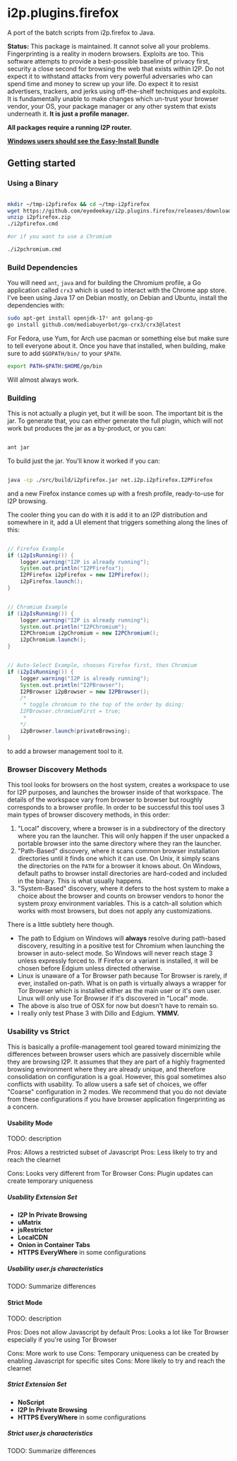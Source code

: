 # i2p.plugins.firefox

A port of the batch scripts from i2p.firefox to Java.

**Status:** This package is maintained. It cannot solve all your problems. Fingerprinting
is a reality in modern browsers. Exploits are too. This software attempts to provide a
best-possible baseline of privacy first, security a close second for browsing the web that
exists within I2P. Do not expect it to withstand attacks from very powerful adversaries
who can spend time and money to screw up your life. Do expect it to resist advertisers,
trackers, and jerks using off-the-shelf techniques and exploits. It is fundamentally unable
to make changes which un-trust your browser vendor, your OS, your package manager or any
other system that exists underneath it. **It is just a profile manager.**

**All packages require a running I2P router.**

**[Windows users should see the Easy-Install Bundle](https://i2pgit.org/i2p-hackers/i2p.firefox)**

## Getting started

### Using a Binary

```sh

mkdir ~/tmp-i2pfirefox && cd ~/tmp-i2pfirefox
wget https://github.com/eyedeekay/i2p.plugins.firefox/releases/download/0.0.16/i2pfirefox.zip
unzip i2pfirefox.zip
./i2pfirefox.cmd

#or if you want to use a Chromium

./i2pchromium.cmd
```

### Build Dependencies

You will need `ant`, `java` and for building the Chromium profile, a Go application
called `crx3` which is used to interact with the Chrome app store. I've been using Java 17
on Debian mostly, on Debian and Ubuntu, install the dependencies with:

```sh
sudo apt-get install openjdk-17* ant golang-go
go install github.com/mediabuyerbot/go-crx3/crx3@latest
```

For Fedora, use Yum, for Arch use pacman or something else but make sure to tell everyone
about it. Once you have that installed, when building, make sure to add `$GOPATH/bin/`
to your `$PATH`.

```sh
export PATH=$PATH:$HOME/go/bin
```

Will almost always work.

### Building

This is not actually a plugin yet, but it will be soon. The important bit is the jar.
To generate that, you can either generate the full plugin, which will not work but
produces the jar as a by-product, or you can:

```sh

ant jar
```

To build just the jar. You'll know it worked if you can:

```sh

java -cp ./src/build/i2pfirefox.jar net.i2p.i2pfirefox.I2PFirefox
```

and a new Firefox instance comes up with a fresh profile, ready-to-use for I2P browsing.

The cooler thing you can do with it is add it to an I2P distribution and somewhere in it,
add a UI element that triggers something along the lines of this:

```java

// Firefox Example
if (i2pIsRunning()) {
    logger.warning("I2P is already running");
    System.out.println("I2PFirefox");
    I2PFirefox i2pFirefox = new I2PFirefox();
    i2pFirefox.launch();
}
```

```java

// Chromium Example
if (i2pIsRunning()) {
    logger.warning("I2P is already running");
    System.out.println("I2PChromium");
    I2PChromium i2pChromium = new I2PChromium();
    i2pChromium.launch();
}
```

```java

// Auto-Select Example, chooses Firefox first, then Chromium
if (i2pIsRunning()) {
    logger.warning("I2P is already running");
    System.out.println("I2PBrowser");
    I2PBrowser i2pBrowser = new I2PBrowser();
    /*
     * toggle chromium to the top of the order by doing:
    I2PBrowser.chromiumFirst = true;
     * 
    */
    i2pBrowser.launch(privateBrowsing);
}
```

to add a browser management tool to it.

### Browser Discovery Methods

This tool looks for browsers on the host system, creates a workspace to use for I2P
purposes, and launches the browser inside of that workspace. The details of the
workspace vary from browser to browser but roughly corresponds to a browser profile.
In order to be successful this tool uses 3 main types of browser discovery methods,
in this order:

 1. "Local" discovery, where a browser is in a subdirectory of the directory where you
 ran the launcher. This will only happen if the user unpacked a portable browser into
 the same directory where they ran the launcher.
 2. "Path-Based" discovery, where it scans common browser installation directories
 until it finds one which it can use. On Unix, it simply scans the directories on the
 `PATH` for a browser it knows about. On Windows, default paths to browser install
 directories are hard-coded and included in the binary. This is what usually happens.
 3. "System-Based" discovery, where it defers to the host system to make a choice
 about the browser and counts on browser vendors to honor the system proxy environment
 variables. This is a catch-all solution which works with most browsers, but does
 not apply any customizations.

There is a little subtlety here though.

- The path to Edgium on Windows will **always** resolve during path-based discovery,
resulting in a positive test for Chromium when launching the browser in auto-select
mode. So Windows will never reach stage 3 unless expressly forced to. If Firefox or
a variant is installed, it will be chosen before Edgium unless directed otherwise.
- Linux is unaware of a Tor Browser path because Tor Browser is rarely, if ever,
installed on-path. What is on path is virtually always a wrapper for Tor Browser
which is installed either as the main user or it's own user. Linux will only use
Tor Browser if it's discovered in "Local" mode.
- The above is also true of OSX for now but doesn't have to remain so.
- I really only test Phase 3 with Dillo and Edgium. **YMMV.**

### Usability vs Strict

This is basically a profile-management tool geared toward minimizing the
differences between browser users which are passively discernible while
they are browsing I2P. It assumes that they are part of a highly fragmented
browsing environment where they are already unique, and therefore consolidation
on configuration is a goal. However, this goal sometimes also conflicts with
usability. To allow users a safe set of choices, we offer "Coarse" configuration
in 2 modes. We recommend that you do not deviate from these configurations if
you have browser application fingerprinting as a concern.

#### Usability Mode

TODO: description

Pros: Allows a restricted subset of Javascript
Pros: Less likely to try and reach the clearnet

Cons: Looks very different from Tor Browser
Cons: Plugin updates can create temporary uniqueness

##### Usability Extension Set

- **I2P In Private Browsing**
- **uMatrix**
- **jsRestrictor**
- **LocalCDN**
- **Onion in Container Tabs**
- **HTTPS EveryWhere** in some configurations

##### Usability user.js characteristics

TODO: Summarize differences

#### Strict Mode

TODO: description

Pros: Does not allow Javascript by default
Pros: Looks a lot like Tor Browser especially if you're using Tor Browser

Cons: More work to use
Cons: Temporary uniqueness can be created by enabling Javascript for specific sites
Cons: More likely to try and reach the clearnet

##### Strict Extension Set

- **NoScript**
- **I2P In Private Browsing**
- **HTTPS EveryWhere** in some configurations

##### Strict user.js characteristics

TODO: Summarize differences
